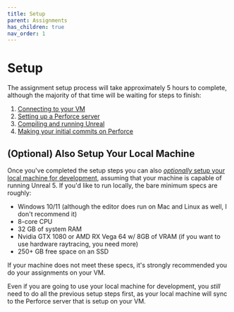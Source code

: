 ```yaml
---
title: Setup
parent: Assignments
has_children: true
nav_order: 1
---
```


# Setup

The assignment setup process will take approximately 5 hours to complete, although the majority of that time will be waiting for steps to finish:
1. [Connecting to your VM](00-01.html)
2. [Setting up a Perforce server](00-02.html)
3. [Compiling and running Unreal](00-03.html)
4. [Making your initial commits on Perforce](00-04.html)

## (Optional) Also Setup Your Local Machine

Once you've completed the setup steps you can also [*optionally* setup your local machine for development](00-05.html), assuming that your machine is capable of running Unreal 5. If you'd like to run locally, the bare minimum specs are roughly:

- Windows 10/11 (although the editor does run on Mac and Linux as well, I don't recommend it)
- 8-core CPU
- 32 GB of system RAM
- Nvidia GTX 1080 or AMD RX Vega 64 w/ 8GB of VRAM (if you want to use hardware raytracing, you need more)
- 250+ GB free space on an SSD

If your machine does not meet these specs, it's strongly recommended you do your assignments on your VM.

Even if you are going to use your local machine for development, you *still* need to do all the previous setup steps first, as your local machine will sync to the Perforce server that is setup on your VM.
